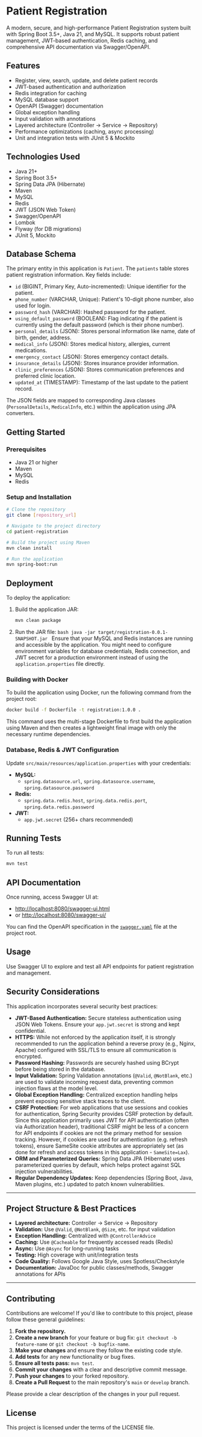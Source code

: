 # Patient Registration

A modern, secure, and high-performance Patient Registration system built with Spring Boot 3.5+, Java 21, and MySQL. It supports robust patient management, JWT-based authentication, Redis caching, and comprehensive API documentation via Swagger/OpenAPI.

## Features

- Register, view, search, update, and delete patient records
- JWT-based authentication and authorization
- Redis integration for caching
- MySQL database support
- OpenAPI (Swagger) documentation
- Global exception handling
- Input validation with annotations
- Layered architecture (Controller → Service → Repository)
- Performance optimizations (caching, async processing)
- Unit and integration tests with JUnit 5 & Mockito

## Technologies Used

- Java 21+
- Spring Boot 3.5+
- Spring Data JPA (Hibernate)
- Maven
- MySQL
- Redis
- JWT (JSON Web Token)
- Swagger/OpenAPI
- Lombok
- Flyway (for DB migrations)
- JUnit 5, Mockito

## Database Schema

The primary entity in this application is `Patient`. The `patients` table stores patient registration information. Key fields include:

- `id` (BIGINT, Primary Key, Auto-incremented): Unique identifier for the patient.
- `phone_number` (VARCHAR, Unique): Patient's 10-digit phone number, also used for login.
- `password_hash` (VARCHAR): Hashed password for the patient.
- `using_default_password` (BOOLEAN): Flag indicating if the patient is currently using the default password (which is their phone number).
- `personal_details` (JSON): Stores personal information like name, date of birth, gender, address.
- `medical_info` (JSON): Stores medical history, allergies, current medications.
- `emergency_contact` (JSON): Stores emergency contact details.
- `insurance_details` (JSON): Stores insurance provider information.
- `clinic_preferences` (JSON): Stores communication preferences and preferred clinic location.
- `updated_at` (TIMESTAMP): Timestamp of the last update to the patient record.

The JSON fields are mapped to corresponding Java classes (`PersonalDetails`, `MedicalInfo`, etc.) within the application using JPA converters.

## Getting Started

### Prerequisites

- Java 21 or higher
- Maven
- MySQL
- Redis

### Setup and Installation

```bash
# Clone the repository
git clone [repository_url]

# Navigate to the project directory
cd patient-registration

# Build the project using Maven
mvn clean install

# Run the application
mvn spring-boot:run
```

## Deployment

To deploy the application:

1.  Build the application JAR:
    ```bash
    mvn clean package
    ```
2.  Run the JAR file:
    `bash
java -jar target/registration-0.0.1-SNAPSHOT.jar
`
    Ensure that your MySQL and Redis instances are running and accessible by the application. You might need to configure environment variables for database credentials, Redis connection, and JWT secret for a production environment instead of using the `application.properties` file directly.

### Building with Docker

To build the application using Docker, run the following command from the project root:

```bash
docker build -f Dockerfile -t registration:1.0.0 .
```

This command uses the multi-stage Dockerfile to first build the application using Maven and then creates a lightweight final image with only the necessary runtime dependencies.

### Database, Redis & JWT Configuration

Update `src/main/resources/application.properties` with your credentials:

- **MySQL:**
  - `spring.datasource.url`, `spring.datasource.username`, `spring.datasource.password`
- **Redis:**
  - `spring.data.redis.host`, `spring.data.redis.port`, `spring.data.redis.password`
- **JWT:**
  - `app.jwt.secret` (256+ chars recommended)

## Running Tests

To run all tests:

```bash
mvn test
```

## API Documentation

Once running, access Swagger UI at:

- [http://localhost:8080/swagger-ui.html](http://localhost:8080/swagger-ui.html)
- or [http://localhost:8080/swagger-ui/](http://localhost:8080/swagger-ui/)

You can find the OpenAPI specification in the [`swagger.yaml`](swagger.yaml) file at the project root.

## Usage

Use Swagger UI to explore and test all API endpoints for patient registration and management.

## Security Considerations

This application incorporates several security best practices:

- **JWT-Based Authentication:** Secure stateless authentication using JSON Web Tokens. Ensure your `app.jwt.secret` is strong and kept confidential.
- **HTTPS:** While not enforced by the application itself, it is strongly recommended to run the application behind a reverse proxy (e.g., Nginx, Apache) configured with SSL/TLS to ensure all communication is encrypted.
- **Password Hashing:** Passwords are securely hashed using BCrypt before being stored in the database.
- **Input Validation:** Spring Validation annotations (`@Valid`, `@NotBlank`, etc.) are used to validate incoming request data, preventing common injection flaws at the model level.
- **Global Exception Handling:** Centralized exception handling helps prevent exposing sensitive stack traces to the client.
- **CSRF Protection:** For web applications that use sessions and cookies for authentication, Spring Security provides CSRF protection by default. Since this application primarily uses JWT for API authentication (often via Authorization header), traditional CSRF might be less of a concern for API endpoints if cookies are not the primary method for session tracking. However, if cookies are used for authentication (e.g. refresh tokens), ensure SameSite cookie attributes are appropriately set (as done for refresh and access tokens in this application - `SameSite=Lax`).
- **ORM and Parameterized Queries:** Spring Data JPA (Hibernate) uses parameterized queries by default, which helps protect against SQL injection vulnerabilities.
- **Regular Dependency Updates:** Keep dependencies (Spring Boot, Java, Maven plugins, etc.) updated to patch known vulnerabilities.

---

## Project Structure & Best Practices

- **Layered architecture:** Controller → Service → Repository
- **Validation:** Use `@Valid`, `@NotBlank`, `@Size`, etc. for input validation
- **Exception Handling:** Centralized with `@ControllerAdvice`
- **Caching:** Use `@Cacheable` for frequently accessed reads (Redis)
- **Async:** Use `@Async` for long-running tasks
- **Testing:** High coverage with unit/integration tests
- **Code Quality:** Follows Google Java Style, uses Spotless/Checkstyle
- **Documentation:** JavaDoc for public classes/methods, Swagger annotations for APIs

---

## Contributing

Contributions are welcome! If you'd like to contribute to this project, please follow these general guidelines:

1.  **Fork the repository.**
2.  **Create a new branch** for your feature or bug fix: `git checkout -b feature-name` or `git checkout -b bugfix-name`.
3.  **Make your changes** and ensure they follow the existing code style.
4.  **Add tests** for any new functionality or bug fixes.
5.  **Ensure all tests pass:** `mvn test`.
6.  **Commit your changes** with a clear and descriptive commit message.
7.  **Push your changes** to your forked repository.
8.  **Create a Pull Request** to the main repository's `main` or `develop` branch.

Please provide a clear description of the changes in your pull request.

## License

This project is licensed under the terms of the LICENSE file.
